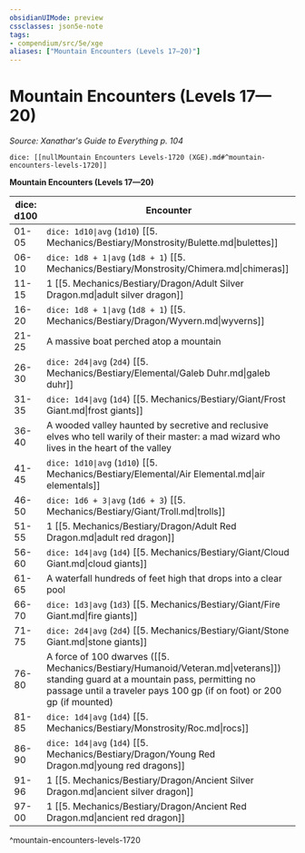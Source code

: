```yaml
---
obsidianUIMode: preview
cssclasses: json5e-note
tags:
- compendium/src/5e/xge
aliases: ["Mountain Encounters (Levels 17—20)"]
---
```

# Mountain Encounters (Levels 17—20)
*Source: Xanathar's Guide to Everything p. 104* 

`dice: [[nullMountain Encounters Levels-1720 (XGE).md#^mountain-encounters-levels-1720]]`

**Mountain Encounters (Levels 17—20)**

| dice: d100 | Encounter |
|------------|-----------|
| 01-05 | `dice: 1d10\|avg` (`1d10`) [[5. Mechanics/Bestiary/Monstrosity/Bulette.md\|bulettes]] |
| 06-10 | `dice: 1d8 + 1\|avg` (`1d8 + 1`) [[5. Mechanics/Bestiary/Monstrosity/Chimera.md\|chimeras]] |
| 11-15 | 1 [[5. Mechanics/Bestiary/Dragon/Adult Silver Dragon.md\|adult silver dragon]] |
| 16-20 | `dice: 1d8 + 1\|avg` (`1d8 + 1`) [[5. Mechanics/Bestiary/Dragon/Wyvern.md\|wyverns]] |
| 21-25 | A massive boat perched atop a mountain |
| 26-30 | `dice: 2d4\|avg` (`2d4`) [[5. Mechanics/Bestiary/Elemental/Galeb Duhr.md\|galeb duhr]] |
| 31-35 | `dice: 1d4\|avg` (`1d4`) [[5. Mechanics/Bestiary/Giant/Frost Giant.md\|frost giants]] |
| 36-40 | A wooded valley haunted by secretive and reclusive elves who tell warily of their master: a mad wizard who lives in the heart of the valley |
| 41-45 | `dice: 1d10\|avg` (`1d10`) [[5. Mechanics/Bestiary/Elemental/Air Elemental.md\|air elementals]] |
| 46-50 | `dice: 1d6 + 3\|avg` (`1d6 + 3`) [[5. Mechanics/Bestiary/Giant/Troll.md\|trolls]] |
| 51-55 | 1 [[5. Mechanics/Bestiary/Dragon/Adult Red Dragon.md\|adult red dragon]] |
| 56-60 | `dice: 1d4\|avg` (`1d4`) [[5. Mechanics/Bestiary/Giant/Cloud Giant.md\|cloud giants]] |
| 61-65 | A waterfall hundreds of feet high that drops into a clear pool |
| 66-70 | `dice: 1d3\|avg` (`1d3`) [[5. Mechanics/Bestiary/Giant/Fire Giant.md\|fire giants]] |
| 71-75 | `dice: 2d4\|avg` (`2d4`) [[5. Mechanics/Bestiary/Giant/Stone Giant.md\|stone giants]] |
| 76-80 | A force of 100 dwarves ([[5. Mechanics/Bestiary/Humanoid/Veteran.md\|veterans]]) standing guard at a mountain pass, permitting no passage until a traveler pays 100 gp (if on foot) or 200 gp (if mounted) |
| 81-85 | `dice: 1d4\|avg` (`1d4`) [[5. Mechanics/Bestiary/Monstrosity/Roc.md\|rocs]] |
| 86-90 | `dice: 1d4\|avg` (`1d4`) [[5. Mechanics/Bestiary/Dragon/Young Red Dragon.md\|young red dragons]] |
| 91-96 | 1 [[5. Mechanics/Bestiary/Dragon/Ancient Silver Dragon.md\|ancient silver dragon]] |
| 97-00 | 1 [[5. Mechanics/Bestiary/Dragon/Ancient Red Dragon.md\|ancient red dragon]] |
^mountain-encounters-levels-1720